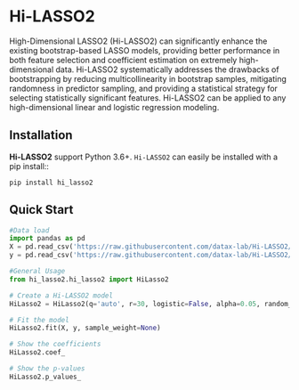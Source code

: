 # Hi-LASSO2
High-Dimensional LASSO2 (Hi-LASSO2) can significantly enhance the existing bootstrap-based LASSO models, providing better performance in both feature selection and coefficient estimation on extremely high-dimensional data.
Hi-LASSO2 systematically addresses the drawbacks of bootstrapping by reducing multicollinearity in bootstrap samples, mitigating randomness in predictor sampling, and providing a statistical strategy for selecting statistically significant features.
Hi-LASSO2 can be applied to any high-dimensional linear and logistic regression modeling.

## Installation
**Hi-LASSO2** support Python 3.6+. ``Hi-LASSO2`` can easily be installed with a pip install::

```
pip install hi_lasso2
```

## Quick Start
```python
#Data load
import pandas as pd
X = pd.read_csv('https://raw.githubusercontent.com/datax-lab/Hi-LASSO2/master/simulation_data/X.csv')
y = pd.read_csv('https://raw.githubusercontent.com/datax-lab/Hi-LASSO2/master/simulation_data/y.csv')

#General Usage
from hi_lasso2.hi_lasso2 import HiLasso2

# Create a Hi-LASSO2 model
HiLasso2 = HiLasso2(q='auto', r=30, logistic=False, alpha=0.05, random_state=None)

# Fit the model
HiLasso2.fit(X, y, sample_weight=None)

# Show the coefficients
HiLasso2.coef_

# Show the p-values
HiLasso2.p_values_

```
